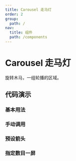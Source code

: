 ```yaml
---
title: Carousel 走马灯
order: 2
group:
  path: /
nav:
  title: 组件
  path: /components
---
```


# Carousel 走马灯

旋转木马，一组轮播的区域。

## 代码演示

### 基本用法

<code src="./demo/basic.tsx"></code>

### 手动调用

<code src="./demo/handle.tsx"></code>

### 预设箭头

<code src="./demo/widthArrows.tsx"></code>

### 指定数目一屏

<code src="./demo/slidesToShow.tsx"></code>

<API></API>

